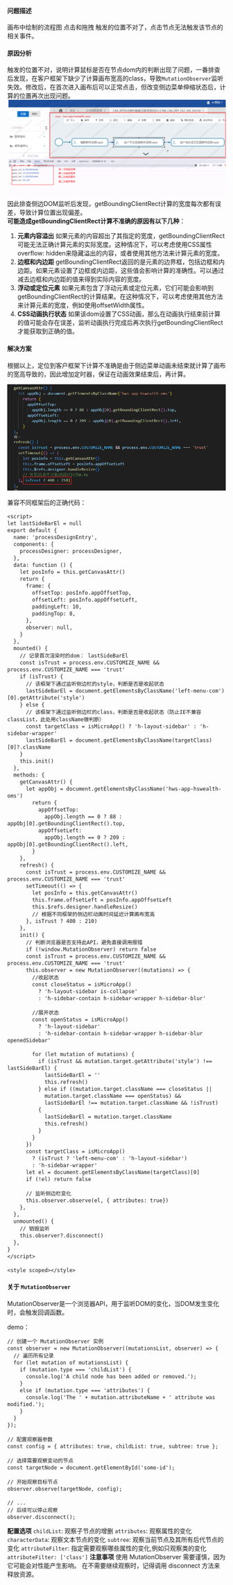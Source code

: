 #### 问题描述
画布中绘制的流程图 点击和拖拽 触发的位置不对了，点击节点无法触发该节点的相关事件。
#### 原因分析
触发的位置不对，说明计算鼠标是否在节点dom内的判断出现了问题，一番排查后发现，在客户框架下缺少了计算画布宽高的class，导致```MutationObserver```监听失效。修改后，在首次进入画布后可以正常点击，但改变侧边菜单伸缩状态后，计算的位置再次出现问题。
![alt text](image-6.png)
因此排查侧边DOM监听后发现，getBoundingClientRect计算的宽度每次都有误差，导致计算位置出现偏差。  
**可能造成getBoundingClientRect计算不准确的原因有以下几种**：

1. **元素内容溢出**
   如果元素的内容超出了其指定的宽度，‌getBoundingClientRect可能无法正确计算元素的实际宽度。‌这种情况下，‌可以考虑使用CSS属性overflow: hidden来隐藏溢出的内容，‌或者使用其他方法来计算元素的宽度。‌
2. **边框和内边距**
   getBoundingClientRect返回的是元素的边界框，‌包括边框和内边距。‌如果元素设置了边框或内边距，‌这些值会影响计算的准确性。‌可以通过减去边框和内边距的值来得到实际内容的宽度。‌
3. **浮动或定位元素**
   如果元素包含了浮动元素或定位元素，‌它们可能会影响到getBoundingClientRect的计算结果。‌在这种情况下，‌可以考虑使用其他方法来计算元素的宽度，‌例如使用offsetWidth属性。
4. **CSS动画执行状态**
   如果该dom设置了CSS动画，那么在动画执行结束前计算的值可能会存在误差，‌监听动画执行完成后再次执行getBoundingClientRect才能获取到正确的值。‌

#### 解决方案
根据以上，定位到客户框架下计算不准确是由于侧边菜单动画未结束就计算了画布的宽高导致的，因此增加定时器，保证在动画效果结束后，再计算。

![alt text](image-7.png)

兼容不同框架后的正确代码：
```
<script>
let lastSideBarEl = null
export default {
  name: 'processDesignEntry',
  components: {
    processDesigner: processDesigner,
  },
  data: function () {
    let posInfo = this.getCanvasAttr()
    return {
      frame: {
        offsetTop: posInfo.appOffsetTop,
        offsetLeft: posInfo.appOffsetLeft,
        paddingLeft: 10,
        paddingTop: 8,
      },
      observer: null,
    }
  },
  mounted() {
    // 记录首次渲染时的dom： lastSideBarEl
    const isTrust = process.env.CUSTOMIZE_NAME && process.env.CUSTOMIZE_NAME === 'trust'
    if (isTrust) {
      // 该框架下通过监听侧边栏的style，判断是否是收起状态
      lastSideBarEl = document.getElementsByClassName('left-menu-com')[0].getAttribute('style')
    } else {
      // 该框架下通过监听侧边栏的class，判断是否是收起状态（防止IE不兼容classList，此处用className做判断）
      const targetClass = isMicroApp() ? 'h-layout-sidebar' : 'h-sidebar-wrapper'
      lastSideBarEl = document.getElementsByClassName(targetClass)[0]?.className
    }
    this.init()
  },
  methods: {
    getCanvasAttr() {
      let appObj = document.getElementsByClassName('hws-app-hswealth-oms')
        return {
          appOffsetTop:
            appObj.length == 0 ? 88 : appObj[0].getBoundingClientRect().top,
          appOffsetLeft:
            appObj.length == 0 ? 209 : appObj[0].getBoundingClientRect().left,
        }
    },
    refresh() {
      const isTrust = process.env.CUSTOMIZE_NAME && process.env.CUSTOMIZE_NAME === 'trust'
      setTimeout(() => {
        let posInfo = this.getCanvasAttr()
        this.frame.offsetLeft = posInfo.appOffsetLeft
        this.$refs.designer.handleResize()
        // 根据不同框架的侧边栏动画时间延迟计算画布宽高
      }, isTrust ? 400 : 210)
    },
    init() {
      // 判断浏览器是否支持此API，避免直接调用报错
      if (!window.MutationObserver) return false
      const isTrust = process.env.CUSTOMIZE_NAME && process.env.CUSTOMIZE_NAME === 'trust'
      this.observer = new MutationObserver((mutations) => {
        //收起状态
        const closeStatus = isMicroApp()
          ? 'h-layout-sidebar is-collapse'
          : 'h-sidebar-contain h-sidebar-wrapper h-sidebar-blur'

        //展开状态
        const openStatus = isMicroApp()
          ? 'h-layout-sidebar'
          : 'h-sidebar-contain h-sidebar-wrapper h-sidebar-blur openedSidebar'

        for (let mutation of mutations) {
          if (isTrust && mutation.target.getAttribute('style') !==  lastSideBarEl) {
            lastSideBarEl = ''
            this.refresh()
          } else if ((mutation.target.className === closeStatus ||
            mutation.target.className === openStatus) &&
            lastSideBarEl !== mutation.target.className && !isTrust)
          {
            lastSideBarEl = mutation.target.className
            this.refresh()
          }
        }
      })
      const targetClass = isMicroApp()
        ? (isTrust ? 'left-menu-com' : 'h-layout-sidebar')
        : 'h-sidebar-wrapper'
      let el = document.getElementsByClassName(targetClass)[0]    
      if (!el) return false

      // 监听侧边栏变化
      this.observer.observe(el, { attributes: true})
    },
  },
  unmounted() {
    // 销毁监听
    this.observer?.disconnect()
  },
}
</script>

<style scoped></style>

```


#### 关于 ```MutationObserver```
MutationObserver是一个浏览器API，用于监听DOM的变化，当DOM发生变化时，会触发回调函数。  

demo：
```
// 创建一个 MutationObserver 实例
const observer = new MutationObserver((mutationsList, observer) => {
  // 遍历所有记录
  for (let mutation of mutationsList) {
    if (mutation.type === 'childList') {
      console.log('A child node has been added or removed.');
    }
    else if (mutation.type === 'attributes') {
      console.log('The ' + mutation.attributeName + ' attribute was modified.');
    }
  }
});

// 配置观察器参数
const config = { attributes: true, childList: true, subtree: true };

// 选择需要观察变动的节点
const targetNode = document.getElementById('some-id');

// 开始观察目标节点
observer.observe(targetNode, config);

// ...
// 后续可以停止观察
observer.disconnect();
```

**配置选项**
```childList```: 观察子节点的增删
```attributes```: 观察属性的变化
```characterData```: 观察文本节点的变化
```subtree```: 观察当前节点及其所有后代节点的变化
```attributeFilter```: 指定需要观察哪些属性的变化,例如只观察类的变化```attributeFilter: ['class']```
**注意事项**
使用 MutationObserver 需要谨慎，因为它可能会对性能产生影响。
在不需要继续观察时，记得调用 disconnect 方法来释放资源。